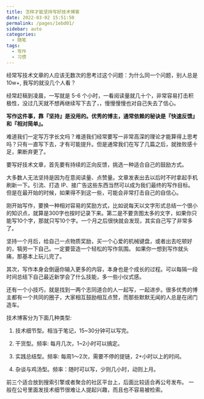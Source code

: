 ```yaml
---
title: 怎样才能坚持写好技术博客
date: 2022-03-02 15:51:50
permalink: /pages/1ebd01/
sidebar: auto
categories:
  - 随笔
tags:
  - 写作
  - 习惯
---
```

经常写技术文章的人应该无数次的思考过这个问题：为什么同一个问题，别人总是 10w+, 我写的就没几个人看？



经常赶稿到凌晨，一写就是 5-6 个小时，一看阅读量就几十个，非常容易打击积极性，没过几天就不想再继续写下去了，，慢慢慢慢也对自己失去了信心。



**写作这件事，靠『坚持』是没用的。优秀的博主，通常依赖的秘诀是『快速反馈』和『相对简单』。**



难道我们一定写万字长文吗？难道我们经常要写一非常高深的理论才能算得上思考吗？只有一直写下去，才有可能提升。但是通常我们在写了几篇之后，就挫败感十足，果断弃更了。



要写好技术文章，首先要有持续的正向反馈，挑选一种适合自己的鼓励方式。



大多数人无法坚持是因为在意阅读量、点赞量。文章发表出去以后时不时拿起手机刷新一下。引流、打造 IP、接广告这些东西当然可以成为我们最终的写作目标。但是在最开始的时候，如果得不到这一些，可能会非常打击自己的自信心。



刚开始写作，要换一种相对容易的奖励方式，比如说每天以文字形式总结一个很小的知识点，就算是300字也按时记录下来。第二是不要贪图太多的文字，如果你只能写10个字，那就只写10个字。一个月之后很快就会发现，其实自己写了非常多了。



坚持一个月后，给自己一点物质奖励，买一个心爱的机械键盘，或者出去吃顿好的，犒劳一下自己。一定要营造一个轻松的写作氛围。 如果你一想到写作就头痛，那基本上玩儿完了。



其次，写作本身会倒逼你输入更多的内容，本身也是个成长的过程。可以每隔一段时间总结下自己最近新学会了什么技能，多一些小仪式感。





还有一个小技巧，就是找到一两个志同道合的人一起写，一起进步。很多优秀的博主都有一个共同的圈子，大家相互鼓励相互点赞，而那些默默无闻的人总是在闭门造车。



技术博客分为下面几种类型:

1. 技术细节型。相当于笔记，15~30分钟可以写完。
2. 干货型。频率: 每月几次，1~2小时可以搞定。

1. 实践总结型。频率: 每周1～2次，需要不停的提链，2+小时以上的时间。
2. 杂谈与鸡汤型。频率：随时可以写，少则几小时，动则上月。



前三个适合放到搜索引擎或者聚合的社区平台上，后面比较适合再公号发布。 一般在公号里面发技术细节很难让人提起兴趣，而且也不容易被检索。